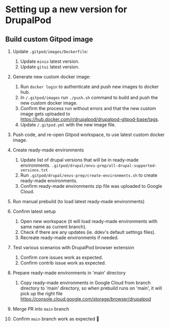 # Setting up a new version for DrupalPod

## Build custom Gitpod image

1. Update `.gitpod/images/Dockerfile`:

    1. Update `minio` latest version.
    1. Update `gitui` latest version.

1. Generate new custom docker image:

    1. Run `docker login` to authenticate and push new images to docker hub.
    1. In `/.gitpod/images` run `./push.sh` command to build and push the new custom docker image.
    1. Confirm the process run without errors and that the new custom image gets uploaded to <https://hub.docker.com/r/drupalpod/drupalpod-gitpod-base/tags>.
    1. Update `/.gitpod.yml` with the new image file.

1. Push code, and re-open Gitpod workspace, to use latest custom docker image.

1. Create ready-made environments

    1. Update list of drupal versions that will be in ready-made environments.
`.gitpod/drupal/envs-prep/all-drupal-supported-versions.txt`
    1. Run `.gitpod/drupal/envs-prep/create-environments.sh` to create ready-made environments.
    1. Confirm ready-made environments zip file was uploaded to Google Cloud.

1. Run manual prebuild (to load latest ready-made environments)

1. Confirm latest setup
    1. Open new workspace (it will load ready-made environments with same name as current branch).
    1. Check if there are any updates (ie. ddev's default settings files).
    1. Recreate ready-made environments if needed.

1. Test various scenarios with DrupalPod browser extension
    1. Confirm core issues work as expected.
    1. Confirm contrib issue work as expected.

1. Prepare ready-made environments in 'main' directory
    1. Copy ready-made environments in Google Cloud from branch directory to 'main' directory, so when prebuild runs on 'main', it will pick up the right file <https://console.cloud.google.com/storage/browser/drupalpod>

1. Merge PR into `main` branch

1. Confirm `main` branch work as expected 🎉
